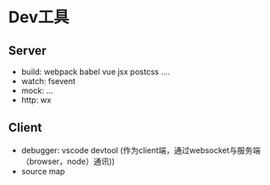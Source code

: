 # Dev工具

## Server

* build: webpack babel vue jsx postcss ....
* watch: fsevent
* mock: ...
* http: wx

## Client

* debugger: vscode devtool (作为client端，通过websocket与服务端（browser，node）通讯))
* source map
